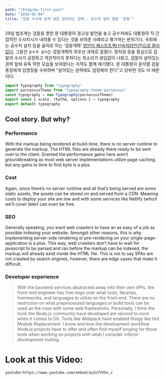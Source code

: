 ```yaml
---
path: "/blog/my-first-post"
date: "2019-05-04"
title: "검찰 수사에 압력 넣은 살아있는 권력.. 공수처 설치 명분 '흔들'"
---
```


29일 법조계는 검찰을 향한 문 대통령의 경고성 발언을 놓고 공수처에도 대통령의 직·간접적인 수사지시가 내려올 수 있다는 것을 보여준 사례라고 평가하는 분위기다. 국회에는 공수처 설치 등을 골자로 하는 ‘검찰개혁’ [법안이 패스트트랙(신속처리안건)으로 올라 있다](https://naver.com). 그동안 `공수처 설치`는 검찰개혁의 최우선 과제로 꼽혔다. 정치권 등을 중심으로 검찰의 수사가 공정하고 객관적이지 못하다는 목소리가 끊임없이 나왔고, 검찰이 살아있는 권력 앞에 유독 약한 모습을 보여왔다는 지적도 함께 제기됐다. 문 대통령이 윤석열 검찰총장에게 임명장을 수여하며 “살아있는 권력에도 엄정해야 한다”고 당부한 것도 이 때문이다.

```js
import Typography from "typography"
import parnassusTheme from "typography-theme-parnassus"
const typography = new Typography(parnassusTheme)
export const { scale, rhythm, options } = typography
export default typography
```

## Cool story. But why?

### Performance
With the markup being rendered at build-time, there is no server runtime to generate the markup. The HTML files are already there ready to be sent over to the client. Granted the performance gains here aren’t groundbreaking as most web server implementations utilize page caching, but any gains to time to first byte is a plus.

### Cost
Again, since there’s no server runtime and all that’s being served are some static assets, the assets can be stored on and served from a CDN. Meaning costs to deploy your site are low and with some services like Netlify (which we’ll cover later) can even be free.

### SEO
Generally speaking, you want web crawlers to have an as easy of a job as possible indexing your website. Amongst other reasons, this is why implementing server-side rendering or pre-rendering on your single-page-application is a plus. This way, web crawlers don’t have to wait for javascript to be parsed and ran before the markup can be indexed, the markup will already exist inside the HTML file. This is not to say SPAs are not crawled by search engines, however, there are edge cases that make it difficult.

### Developer experience
> With the backend services abstracted away into their own APIs, the front-end engineer has free reign over what tools, libraries, frameworks, and languages to utilize on the front-end. There are no restriction on what preprocessed languages or build tools can be used as the case with some web frameworks. Personally, I think the tools the Node.js community have developed are second to none when it comes to DX. Tools like Webpack have enabled things like Hot Module Replacement. I know and love the development workflow Node.js projects have to offer and often find myself longing for those tools when working on projects with what I consider inferior development tooling.

# Look at this Video:

`youtube:https://www.youtube.com/embed/au2n7VVGv_c`